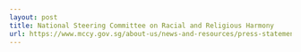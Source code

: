 ```yaml
---
layout: post
title: National Steering Committee on Racial and Religious Harmony
url: https://www.mccy.gov.sg/about-us/news-and-resources/press-statements/2020/mar/covid-19-mccy-advisory-on-religious-activities
---
```

